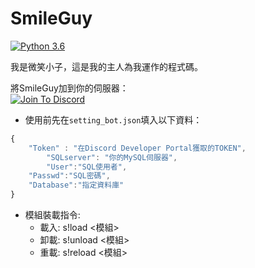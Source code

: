 # SmileGuy
[![Python 3.6](https://img.shields.io/badge/python-3.6-blue.svg)](https://www.python.org/downloads/release/python-367/)

我是微笑小子，這是我的主人為我運作的程式碼。  

將SmileGuy加到你的伺服器：  
[![Join To Discord](https://github.com/minexo79/SmileGuy/blob/master/photo/jointodiscord.png)](https://discordapp.com/api/oauth2/authorize?client_id=613249451355799552&permissions=8&scope=bot)     

* 使用前先在`setting_bot.json`填入以下資料：
```js
{
	"Token" : "在Discord Developer Portal獲取的TOKEN",
    	"SQLserver": "你的MySQL伺服器",
    	"User":"SQL使用者",
   	"Passwd":"SQL密碼",
   	"Database":"指定資料庫"
}
```

* 模組裝載指令:  
  * 載入: s!load <模組>
  * 卸載: s!unload <模組>
  * 重載: s!reload <模組>
